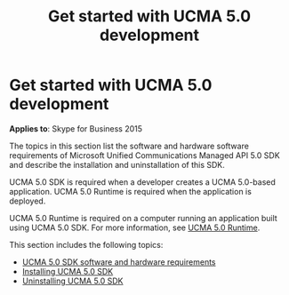 ﻿---
title: Get started with UCMA 5.0 development
TOCTitle: Get started with development
ms:assetid: aa9d3dc8-a16a-4c1a-a1a4-c07c79730193
ms:mtpsurl: https://msdn.microsoft.com/en-us/library/Dn465959(v=office.16)
ms:contentKeyID: 65239781
ms.date: 07/27/2015
mtps_version: v=office.16
---

# Get started with UCMA 5.0 development

**Applies to**: Skype for Business 2015

The topics in this section list the software and hardware software requirements of Microsoft Unified Communications Managed API 5.0 SDK and describe the installation and uninstallation of this SDK.

UCMA 5.0 SDK is required when a developer creates a UCMA 5.0-based application. UCMA 5.0 Runtime is required when the application is deployed.

UCMA 5.0 Runtime is required on a computer running an application built using UCMA 5.0 SDK. For more information, see [UCMA 5.0 Runtime](ucma-5-0-runtime.md).

This section includes the following topics:

- [UCMA 5.0 SDK software and hardware requirements](ucma-5-0-sdk-software-and-hardware-requirements.md)
- [Installing UCMA 5.0 SDK](installing-ucma-5-0-sdk.md)
- [Uninstalling UCMA 5.0 SDK](uninstalling-ucma-5-0-sdk.md)


